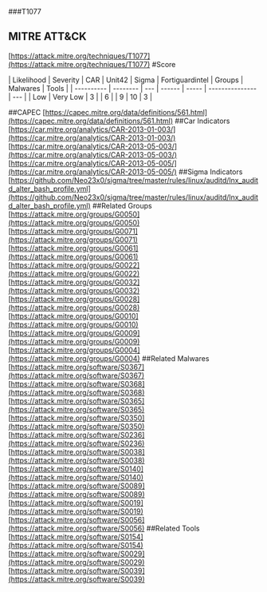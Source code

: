 ###T1077
## MITRE ATT&CK
[https://attack.mitre.org/techniques/T1077](https://attack.mitre.org/techniques/T1077)
#Score

| Likelihood | Severity | CAR | Unit42 | Sigma | Fortiguardintel | Groups | Malwares | Tools |
| ---------- | -------- | --- | ------ | ----- | --------------- | ---  |
| Low | Very Low | 3 |   | 6 |   | 9 | 10 | 3 |

##CAPEC
[https://capec.mitre.org/data/definitions/561.html](https://capec.mitre.org/data/definitions/561.html)
[]()
##Car Indicators
[https://car.mitre.org/analytics/CAR-2013-01-003/](https://car.mitre.org/analytics/CAR-2013-01-003/)
[https://car.mitre.org/analytics/CAR-2013-05-003/](https://car.mitre.org/analytics/CAR-2013-05-003/)
[https://car.mitre.org/analytics/CAR-2013-05-005/](https://car.mitre.org/analytics/CAR-2013-05-005/)
##Sigma Indicators
[https://github.com/Neo23x0/sigma/tree/master/rules/linux/auditd/lnx_auditd_alter_bash_profile.yml](https://github.com/Neo23x0/sigma/tree/master/rules/linux/auditd/lnx_auditd_alter_bash_profile.yml)
[]()
##Related Groups
[https://attack.mitre.org/groups/G0050](https://attack.mitre.org/groups/G0050)
[https://attack.mitre.org/groups/G0071](https://attack.mitre.org/groups/G0071)
[https://attack.mitre.org/groups/G0061](https://attack.mitre.org/groups/G0061)
[https://attack.mitre.org/groups/G0022](https://attack.mitre.org/groups/G0022)
[https://attack.mitre.org/groups/G0032](https://attack.mitre.org/groups/G0032)
[https://attack.mitre.org/groups/G0028](https://attack.mitre.org/groups/G0028)
[https://attack.mitre.org/groups/G0010](https://attack.mitre.org/groups/G0010)
[https://attack.mitre.org/groups/G0009](https://attack.mitre.org/groups/G0009)
[https://attack.mitre.org/groups/G0004](https://attack.mitre.org/groups/G0004)
[]()
##Related Malwares
[https://attack.mitre.org/software/S0367](https://attack.mitre.org/software/S0367)
[https://attack.mitre.org/software/S0368](https://attack.mitre.org/software/S0368)
[https://attack.mitre.org/software/S0365](https://attack.mitre.org/software/S0365)
[https://attack.mitre.org/software/S0350](https://attack.mitre.org/software/S0350)
[https://attack.mitre.org/software/S0236](https://attack.mitre.org/software/S0236)
[https://attack.mitre.org/software/S0038](https://attack.mitre.org/software/S0038)
[https://attack.mitre.org/software/S0140](https://attack.mitre.org/software/S0140)
[https://attack.mitre.org/software/S0089](https://attack.mitre.org/software/S0089)
[https://attack.mitre.org/software/S0019](https://attack.mitre.org/software/S0019)
[https://attack.mitre.org/software/S0056](https://attack.mitre.org/software/S0056)
[]()
##Related Tools
[https://attack.mitre.org/software/S0154](https://attack.mitre.org/software/S0154)
[https://attack.mitre.org/software/S0029](https://attack.mitre.org/software/S0029)
[https://attack.mitre.org/software/S0039](https://attack.mitre.org/software/S0039)
[]()

